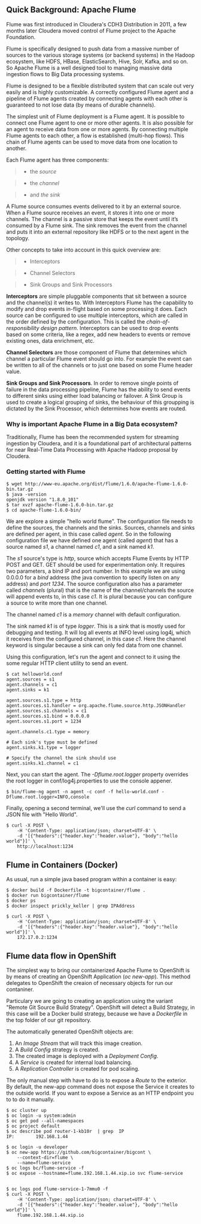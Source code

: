 ## Quick Background: Apache Flume

Flume was first introduced in Cloudera's CDH3 Distribution in 2011, a few
months later Cloudera moved control of Flume project to the Apache Foundation.

Flume is specifically designed to push data from a massive number of sources to
the various storage systems (or backend systems) in the Hadoop ecosystem, like
HDFS, HBase, ElasticSearch, Hive, Solr, Kafka, and so on. So Apache Flume is a
well designed tool to managing massive data ingestion flows to Big Data
processing systems.

Flume is designed to be a flexible distributed system that can scale out very
easily and is highly customizable. A correctly configured Flume agent and a
pipeline of Flume agents created by connecting agents with each other is
guaranteed to not lose data (by means of durable channels).

The simplest unit of Flume deployment is a Flume agent. It is possible to
connect one Flume agent to one or more other agents. It is also possible for an
agent to receive data from one or more agents. By connecting multiple Flume
agents to each other, a flow is established (multi-hop flows). This chain of
Flume agents can be used to move data from one location to another.

Each Flume agent has three components:

> - the *source*

> - the *channel*

> - and *the sink*
    
A Flume source consumes events delivered to it by an external source.
When a Flume source receives an event, it stores it into one or more channels.
The channel is a passive store that keeps the event until it’s consumed by a
Flume sink. The sink removes the event from the channel and puts it into an
external repository like HDFS or to the next agent in the topology.

Other concepts to take into account in this quick overview are:

> - Interceptors

> - Channel Selectors

> - Sink Groups and Sink Processors

**Interceptors** are simple pluggable components that sit between a source and the
channel(s) it writes to. With Interceptors Flume has the capability to modify
and drop events in-flight based on some processing it does. Each source can be
configured to use multiple interceptors, which are called in the order defined
by the configuration. This is called the *chain-of-responsibility design
pattern*. Interceptors can be used to drop events based on some criteria, like
a regex, add new headers to events or remove existing ones, data enrichment,
etc.

**Channel Selectors** are those component of Flume that determines which channel
a particular Flume event should go into. For example the event can be written
to all of the channels or to just one based on some Flume header value.

**Sink Groups and Sink Processors**. In order to remove single points of failure in
the data processing pipeline, Flume has the ability to send events to different
sinks using either load balancing or failover. A Sink Group is used to create a
logical grouping of sinks, the behaviour of this groupping is dictated by the
Sink Processor, which determines how events are routed.

### Why is important Apache Flume in a Big Data ecosystem?

Traditionally, Flume has been the recommended system for streaming ingestion by
Cloudera, and it is a foundational part of architectural patterns for near
Real-Time Data Processing with Apache Hadoop proposal by Cloudera.

### Getting started with Flume

``````
$ wget http://www-eu.apache.org/dist/flume/1.6.0/apache-flume-1.6.0-bin.tar.gz
$ java -version
openjdk version "1.8.0_101"
$ tar xvzf apache-flume-1.6.0-bin.tar.gz
$ cd apache-flume-1.6.0-bin/
``````
We are explore a simple "hello world flume". The configuration file needs to
define the sources, the channels and the sinks. Sources, channels and sinks are
defined per agent, in this case called *agent*. So in the following
configuration file we have defined one agent (called *agent*) that has a source
named *s1*, a channel named *c1*, and a sink named *k1*.

The *s1* source's type is *http*, source which accepts Flume Events by HTTP
POST and GET. GET should be used for experimentation only. It requires two 
parameters, a bind IP and port number. In this example we are using 0.0.0.0 for
a *bind* address (the java convention to specify listen on any address) and 
*port 1234*. The source configuration also has a parameter called *channels* 
(plural) that is the name of the channel/channels the source will append events
to, in this case *c1*. It is plural because you can configure a source to write
more than one channel.

The channel named *c1* is a *memory* channel with default configuration.

The sink named *k1* is of type *logger*. This is a sink that is mostly used for
debugging and testing. It will log all events at INFO level using log4j, which
it receives from the configured channel, in this case *c1*. Here the channel
keyword is singular because a sink can only fed data from one channel.

Using this configuration, let's run the agent and connect to it using the some
regular HTTP client utility to send an event.

``````
$ cat helloworld.conf 
agent.sources = s1
agent.channels = c1
agent.sinks = k1

agent.sources.s1.type = http
agent.sources.s1.handler = org.apache.flume.source.http.JSONHandler
agent.sources.s1.channels = c1
agent.sources.s1.bind = 0.0.0.0
agent.sources.s1.port = 1234

agent.channels.c1.type = memory

# Each sink's type must be defined
agent.sinks.k1.type = logger

# Specify the channel the sink should use
agent.sinks.k1.channel = c1
``````
Next, you can start the agent. The *-Dflume.root.logger* property overrides the
root logger in conf/log4j.properties to use the console appener.

``````
$ bin/flume-ng agent -n agent -c conf -f hello-world.conf -Dflume.root.logger=INFO,console
``````
Finally, opening a second terminal, we'll use the *curl* command to send a
JSON file with "Hello World". 

``````
$ curl -X POST \
    -H 'Content-Type: application/json; charset=UTF-8' \
    -d '[{"headers":{"header.key":"header.value"}, "body":"hello world"}]' \  
    http://localhost:1234 
``````
## Flume in Containers (Docker)
As usual, run a simple java based program within a container is easy:

``````
$ docker build -f Dockerfile -t bigcontainer/flume .
$ docker run bigcontainer/flume
$ docker ps
$ docker inspect prickly_keller | grep IPAddress

$ curl -X POST \
    -H 'Content-Type: application/json; charset=UTF-8' \
    -d '[{"headers":{"header.key":"header.value"}, "body":"hello world"}]' \  
    172.17.0.2:1234 
``````
## Flume data flow in OpenShift

The simplest way to bring our containerized Apache Flume to OpenShift is by
means of creating an OpenShift Application (*oc new-app*). This method
delegates to OpenShift the creaion of necessary objects for run our contaniner.

Particulary we are going to creating an application using the variant 
"Remote Git Source Build Strategy". OpenShift will detect a Build Strategy, in
this case will be a Docker build strategy, because we have a *Dockerfile* in
the top folder of our git repository.

The automatically generated OpenShift objects are:

1. An *Image Stream* that will track this image creation.
2. A *Build Config* strategy is created.
2. The created image is deployed with a *Deployment Config*.
3. A *Service* is created for internal load balancing.
4. A *Replication Controller* is created for pod scaling.

The only manual step with have to do is to expose a *Route* to the exterior.
By default, the new-app command does not expose the Service it creates to the
outside world. If you want to expose a Service as an HTTP endpoint you to to do
it manually.
``````
$ oc cluster up
$ oc login -u system:admin
$ oc get pod --all-namespaces
$ oc project default
$ oc describe pod router-1-kb10r  | grep  IP
IP:        192.168.1.44

$ oc login -u developer
$ oc new-app https://github.com/bigcontainer/bigcont \
	--context-dir=flume \
	--name=flume-service
$ oc logs bc/flume-service -f
$ oc expose --hostname=flume.192.168.1.44.xip.io svc flume-service


$ oc logs pod flume-service-1-7mmu0 -f
$ curl -X POST \
    -H 'Content-Type: application/json; charset=UTF-8' \
    -d '[{"headers":{"header.key":"header.value"}, "body":"hello world"}]' \  
	flume.192.168.1.44.xip.io
``````


